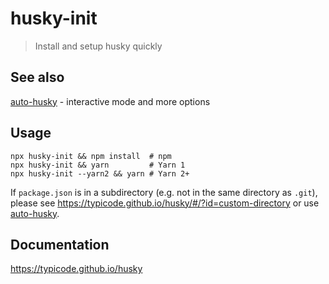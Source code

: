 # husky-init

> Install and setup husky quickly

## See also

[auto-husky](https://github.com/g-script/auto-husky) - interactive mode and more options

## Usage

```shell
npx husky-init && npm install  # npm
npx husky-init && yarn         # Yarn 1
npx husky-init --yarn2 && yarn # Yarn 2+
```

If `package.json` is in a subdirectory (e.g. not in the same directory as `.git`), please see https://typicode.github.io/husky/#/?id=custom-directory or use [auto-husky](https://github.com/g-script/auto-husky).

## Documentation

https://typicode.github.io/husky


